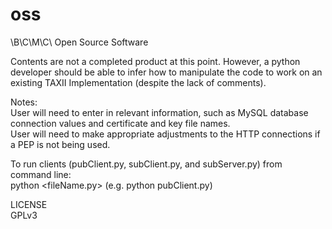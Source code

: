 oss
===

\B\C\M\C\ Open Source Software

Contents are not a completed product at this point.  However, a python developer should be able to infer 
how to manipulate the code to work on an existing TAXII Implementation (despite the lack of comments).

Notes:  
User will need to enter in relevant information, such as MySQL database connection values and certificate and key file names.   
User will need to make appropriate adjustments to the HTTP connections if a PEP is not being used.  


To run clients (pubClient.py, subClient.py, and subServer.py) from command line:  
python <fileName.py> (e.g. python pubClient.py)


LICENSE  
GPLv3
